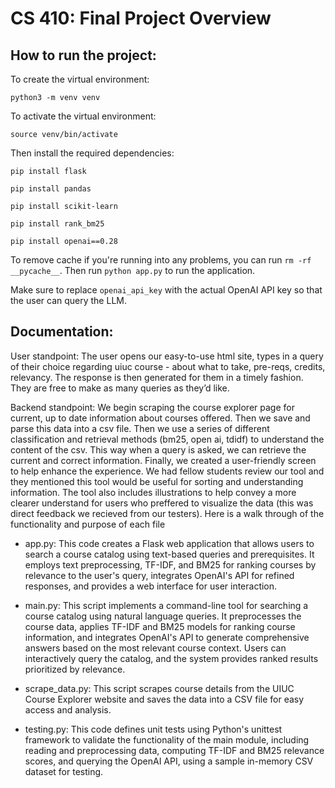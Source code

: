 # CS 410: Final Project Overview

## How to run the project: 

To create the virtual environment:

`python3 -m venv venv`

To activate the virtual environment:

`source venv/bin/activate`

Then install the required dependencies:

`pip install flask`

`pip install pandas`

`pip install scikit-learn`

`pip install rank_bm25`

`pip install openai==0.28`

To remove cache if you're running into any problems, you can run `rm -rf __pycache__`.
Then run `python app.py` to run the application.

Make sure to replace `openai_api_key` with the actual OpenAI API key so that the user can query the LLM. 

## Documentation: 
User standpoint: The user opens our easy-to-use html site, types in a query of their choice regarding uiuc course - about what to take, pre-reqs, credits, relevancy. 
The response is then generated for them in a timely fashion. They are free to make as many queries as they’d like. 

Backend standpoint: We begin scraping the course explorer page for current, up to date information about courses offered. Then we save and parse this data into a csv file. 
Then we use a series of different classification and retrieval methods (bm25, open ai, tdidf) to understand the content of the csv. 
This way when a query is asked, we can retrieve the current and correct information. Finally, we created a user-friendly screen to help enhance the experience. 
We had fellow students review our tool and they mentioned this tool would be useful for sorting and understanding information. The tool also includes illustrations to help convey a more clearer understand for users who preffered to visualize the data (this was direct feedback we recieved from our testers). 
Here is a walk through of the functionality and purpose of each file 

- app.py: This code creates a Flask web application that allows users to search a course catalog using text-based queries and prerequisites. It employs text preprocessing, TF-IDF, and BM25 for ranking courses by relevance to the user's query, integrates OpenAI's API for refined responses, and provides a web interface for user interaction.
  
- main.py: This script implements a command-line tool for searching a course catalog using natural language queries. It preprocesses the course data, applies TF-IDF and BM25 models for ranking course information, and integrates OpenAI's API to generate comprehensive answers based on the most relevant course context. Users can interactively query the catalog, and the system provides ranked results prioritized by relevance.

- scrape_data.py: This script scrapes course details from the UIUC Course Explorer website and saves the data into a CSV file for easy access and analysis.

- testing.py: This code defines unit tests using Python's unittest framework to validate the functionality of the main module, including reading and preprocessing data, computing TF-IDF and BM25 relevance scores, and querying the OpenAI API, using a sample in-memory CSV dataset for testing. 
